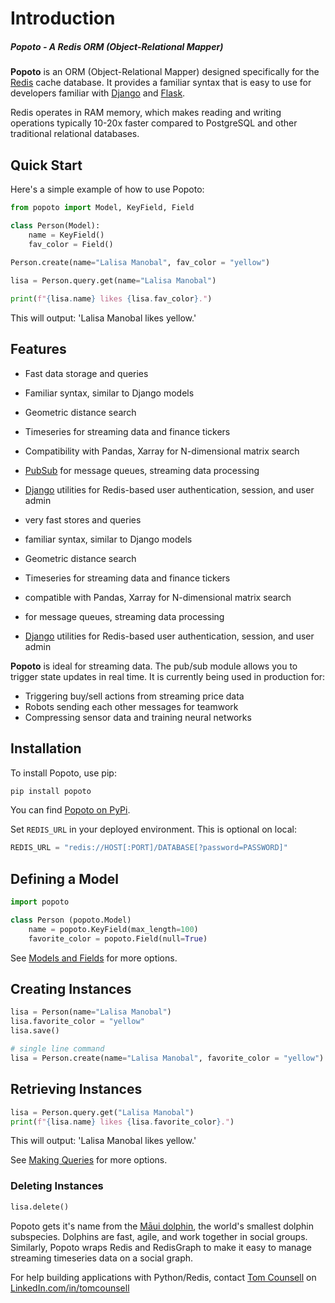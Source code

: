 # Introduction

##### Popoto - A Redis ORM (Object-Relational Mapper)

**Popoto** is an ORM (Object-Relational Mapper) designed specifically for the [Redis](https://redis.io) cache database. It provides a familiar syntax that is easy to use for developers familiar with [Django](https://www.djangoproject.com/) and [Flask](https://flask.palletsprojects.com/).

Redis operates in RAM memory, which makes reading and writing operations typically 10-20x faster compared to PostgreSQL and other traditional relational databases.

## Quick Start

Here's a simple example of how to use Popoto:

```python
from popoto import Model, KeyField, Field

class Person(Model):
    name = KeyField()
    fav_color = Field()
    
Person.create(name="Lalisa Manobal", fav_color = "yellow")

lisa = Person.query.get(name="Lalisa Manobal")

print(f"{lisa.name} likes {lisa.fav_color}.")
```

This will output: 'Lalisa Manobal likes yellow.' 


## Features

 - Fast data storage and queries
 - Familiar syntax, similar to Django models
 - Geometric distance search
 - Timeseries for streaming data and finance tickers
 - Compatibility with Pandas, Xarray for N-dimensional matrix search
 - [PubSub](pubsub.md) for message queues, streaming data processing
 - [Django](django.md) utilities for Redis-based user authentication, session, and user admin

 - very fast stores and queries
 - familiar syntax, similar to Django models
 - Geometric distance search
 - Timeseries for streaming data and finance tickers
 - compatible with Pandas, Xarray for N-dimensional matrix search
 -  for message queues, streaming data processing
 - [Django](django.md) utilities for Redis-based user authentication, session, and user admin

**Popoto** is ideal for streaming data. The pub/sub module allows you to trigger state updates in real time.
It is currently being used in production for:

 - Triggering buy/sell actions from streaming price data
 - Robots sending each other messages for teamwork
 - Compressing sensor data and training neural networks

## Installation

To install Popoto, use pip:

``` bash
pip install popoto
```

You can find [Popoto on PyPi](https://pypi.org/project/popoto/).

Set `REDIS_URL` in your deployed environment. This is optional on local:

``` python
REDIS_URL = "redis://HOST[:PORT]/DATABASE[?password=PASSWORD]"
```

## Defining a Model

``` python
import popoto

class Person (popoto.Model)
    name = popoto.KeyField(max_length=100)
    favorite_color = popoto.Field(null=True)

```

See [Models and Fields](fields.md) for more options.

## Creating Instances

``` python
lisa = Person(name="Lalisa Manobal")
lisa.favorite_color = "yellow"
lisa.save()

# single line command
lisa = Person.create(name="Lalisa Manobal", favorite_color = "yellow")
```

## Retrieving Instances

``` python
lisa = Person.query.get("Lalisa Manobal")
print(f"{lisa.name} likes {lisa.favorite_color}.")
```

This will output: 'Lalisa Manobal likes yellow.'

See [Making Queries](query.md) for more options.

### Deleting Instances

``` python
lisa.delete()
```

Popoto gets it's name from the [Māui dolphin](https://en.wikipedia.org/wiki/M%C4%81ui_dolphin), the world's smallest dolphin subspecies.
Dolphins are fast, agile, and work together in social groups. Similarly, Popoto wraps Redis and RedisGraph to make it easy to manage streaming timeseries data on a social graph.

For help building applications with Python/Redis, contact [Tom Counsell](https://tomcounsell.com) on [LinkedIn.com/in/tomcounsell](https://linkedin.com/in/tomcounsell)
